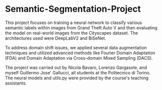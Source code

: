 # Semantic-Segmentation-Project
This project focuses on training a neural network to classify various semantic labels within images from Grand Theft Auto V and then evaluating the model on real-world images from the Cityscapes dataset. The architectures used were DeepLabV2 and BiSeNet.

To address domain shift issues, we applied several data augmentation techniques and utilized advanced methods like Fourier Domain Adaptation (FDA) and Domain Adaptation via Cross-domain Mixed Sampling (DACS).

The project was carried out by Nicola Bavaro, Lorenzo Gargasole, and myself Guillermo Jose' Gallucci, all students at the Politecnico di Torino. The neural models and utils.py were provided by the course's teaching assistants.
